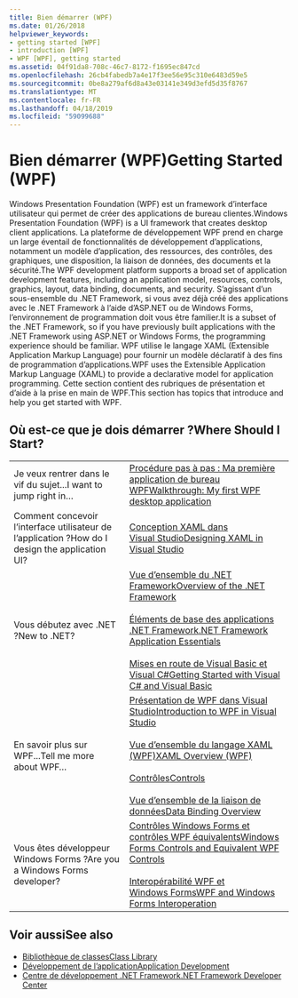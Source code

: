 ```yaml
---
title: Bien démarrer (WPF)
ms.date: 01/26/2018
helpviewer_keywords:
- getting started [WPF]
- introduction [WPF]
- WPF [WPF], getting started
ms.assetid: 04f91da8-708c-46c7-8172-f1695ec847cd
ms.openlocfilehash: 26cb4fabedb7a4e17f3ee56e95c310e6483d59e5
ms.sourcegitcommit: 0be8a279af6d8a43e03141e349d3efd5d35f8767
ms.translationtype: MT
ms.contentlocale: fr-FR
ms.lasthandoff: 04/18/2019
ms.locfileid: "59099688"
---
```

# <a name="getting-started-wpf"></a><span data-ttu-id="a6244-102">Bien démarrer (WPF)</span><span class="sxs-lookup"><span data-stu-id="a6244-102">Getting Started (WPF)</span></span>
<span data-ttu-id="a6244-103">Windows Presentation Foundation (WPF) est un framework d’interface utilisateur qui permet de créer des applications de bureau clientes.</span><span class="sxs-lookup"><span data-stu-id="a6244-103">Windows Presentation Foundation (WPF) is a UI framework that creates desktop client applications.</span></span> <span data-ttu-id="a6244-104">La plateforme de développement WPF prend en charge un large éventail de fonctionnalités de développement d’applications, notamment un modèle d’application, des ressources, des contrôles, des graphiques, une disposition, la liaison de données, des documents et la sécurité.</span><span class="sxs-lookup"><span data-stu-id="a6244-104">The WPF development platform supports a broad set of application development features, including an application model, resources, controls, graphics, layout, data binding, documents, and security.</span></span> <span data-ttu-id="a6244-105">S’agissant d’un sous-ensemble du .NET Framework, si vous avez déjà créé des applications avec le .NET Framework à l’aide d’ASP.NET ou de Windows Forms, l’environnement de programmation doit vous être familier.</span><span class="sxs-lookup"><span data-stu-id="a6244-105">It is a subset of the .NET Framework, so if you have previously built applications with the .NET Framework using ASP.NET or Windows Forms, the programming experience should be familiar.</span></span> <span data-ttu-id="a6244-106">WPF utilise le langage XAML (Extensible Application Markup Language) pour fournir un modèle déclaratif à des fins de programmation d’applications.</span><span class="sxs-lookup"><span data-stu-id="a6244-106">WPF uses the Extensible Application Markup Language (XAML) to provide a declarative model for application programming.</span></span> <span data-ttu-id="a6244-107">Cette section contient des rubriques de présentation et d’aide à la prise en main de WPF.</span><span class="sxs-lookup"><span data-stu-id="a6244-107">This section has topics that introduce and help you get started with WPF.</span></span>  
  
## <a name="where-should-i-start"></a><span data-ttu-id="a6244-108">Où est-ce que je dois démarrer ?</span><span class="sxs-lookup"><span data-stu-id="a6244-108">Where Should I Start?</span></span>  
  
|||  
|-|-|  
|<span data-ttu-id="a6244-109">Je veux rentrer dans le vif du sujet...</span><span class="sxs-lookup"><span data-stu-id="a6244-109">I want to jump right in…</span></span>|[<span data-ttu-id="a6244-110">Procédure pas à pas : Ma première application de bureau WPF</span><span class="sxs-lookup"><span data-stu-id="a6244-110">Walkthrough: My first WPF desktop application</span></span>](walkthrough-my-first-wpf-desktop-application.md)|  
|<span data-ttu-id="a6244-111">Comment concevoir l’interface utilisateur de l’application ?</span><span class="sxs-lookup"><span data-stu-id="a6244-111">How do I design the application UI?</span></span>|[<span data-ttu-id="a6244-112">Conception XAML dans Visual Studio</span><span class="sxs-lookup"><span data-stu-id="a6244-112">Designing XAML in Visual Studio</span></span>](/visualstudio/designers/designing-xaml-in-visual-studio)|  
|<span data-ttu-id="a6244-113">Vous débutez avec .NET ?</span><span class="sxs-lookup"><span data-stu-id="a6244-113">New to .NET?</span></span>|[<span data-ttu-id="a6244-114">Vue d’ensemble du .NET Framework</span><span class="sxs-lookup"><span data-stu-id="a6244-114">Overview of the .NET Framework</span></span>](../../get-started/overview.md)<br /><br /> [<span data-ttu-id="a6244-115">Éléments de base des applications .NET Framework</span><span class="sxs-lookup"><span data-stu-id="a6244-115">.NET Framework Application Essentials</span></span>](../../../standard/application-essentials.md)<br /><br /> [<span data-ttu-id="a6244-116">Mises en route de Visual Basic et Visual C#</span><span class="sxs-lookup"><span data-stu-id="a6244-116">Getting Started with Visual C# and Visual Basic</span></span>](/visualstudio/ide/getting-started-with-visual-csharp-and-visual-basic)|  
|<span data-ttu-id="a6244-117">En savoir plus sur WPF...</span><span class="sxs-lookup"><span data-stu-id="a6244-117">Tell me more about WPF…</span></span>|[<span data-ttu-id="a6244-118">Présentation de WPF dans Visual Studio</span><span class="sxs-lookup"><span data-stu-id="a6244-118">Introduction to WPF in Visual Studio</span></span>](introduction-to-wpf-in-vs.md)<br /><br /> [<span data-ttu-id="a6244-119">Vue d’ensemble du langage XAML (WPF)</span><span class="sxs-lookup"><span data-stu-id="a6244-119">XAML Overview (WPF)</span></span>](../advanced/xaml-overview-wpf.md)<br /><br /> [<span data-ttu-id="a6244-120">Contrôles</span><span class="sxs-lookup"><span data-stu-id="a6244-120">Controls</span></span>](../controls/index.md)<br /><br /> [<span data-ttu-id="a6244-121">Vue d’ensemble de la liaison de données</span><span class="sxs-lookup"><span data-stu-id="a6244-121">Data Binding Overview</span></span>](../data/data-binding-overview.md)|  
|<span data-ttu-id="a6244-122">Vous êtes développeur Windows Forms ?</span><span class="sxs-lookup"><span data-stu-id="a6244-122">Are you a Windows Forms developer?</span></span>|[<span data-ttu-id="a6244-123">Contrôles Windows Forms et contrôles WPF équivalents</span><span class="sxs-lookup"><span data-stu-id="a6244-123">Windows Forms Controls and Equivalent WPF Controls</span></span>](../advanced/windows-forms-controls-and-equivalent-wpf-controls.md)<br /><br /> [<span data-ttu-id="a6244-124">Interopérabilité WPF et Windows Forms</span><span class="sxs-lookup"><span data-stu-id="a6244-124">WPF and Windows Forms Interoperation</span></span>](../advanced/wpf-and-windows-forms-interoperation.md)|  
  
## <a name="see-also"></a><span data-ttu-id="a6244-125">Voir aussi</span><span class="sxs-lookup"><span data-stu-id="a6244-125">See also</span></span>

- [<span data-ttu-id="a6244-126">Bibliothèque de classes</span><span class="sxs-lookup"><span data-stu-id="a6244-126">Class Library</span></span>](../class-library-wpf.md)
- [<span data-ttu-id="a6244-127">Développement de l’application</span><span class="sxs-lookup"><span data-stu-id="a6244-127">Application Development</span></span>](../app-development/index.md)
- [<span data-ttu-id="a6244-128">Centre de développement .NET Framework</span><span class="sxs-lookup"><span data-stu-id="a6244-128">.NET Framework Developer Center</span></span>](https://www.microsoft.com/net)
